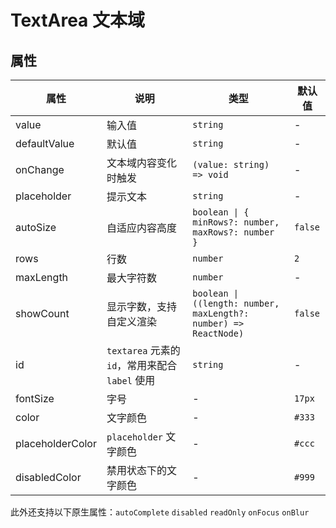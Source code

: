 # TextArea 文本域

<code src="./demos/index.tsx"></code>

## 属性

| 属性         | 说明                                            | 类型                                                             | 默认值  |
| ------------ | ----------------------------------------------- | ---------------------------------------------------------------- | ------- |
| value        | 输入值                                          | `string`                                                         | -       |
| defaultValue | 默认值                                          | `string`                                                         | -       |
| onChange     | 文本域内容变化时触发                            | `(value: string) => void`                                        | -       |
| placeholder  | 提示文本                                        | `string`                                                         | -       |
| autoSize     | 自适应内容高度                                  | `boolean \| { minRows?: number, maxRows?: number }`              | `false` |
| rows         | 行数                                            | `number`                                                         | `2`     |
| maxLength    | 最大字符数                                      | `number`                                                         | -       |
| showCount    | 显示字数，支持自定义渲染                        | `boolean \| ((length: number, maxLength?: number) => ReactNode)` | `false` |
| id           | `textarea` 元素的 `id`，常用来配合 `label` 使用 | `string`                                                         | -       |
| fontSize         | 字号             | -      | `17px`                   |
| color             | 文字颜色       | -         | `#333`  |
| placeholderColor | `placeholder` 文字颜色 | - | `#ccc` |
| disabledColor    | 禁用状态下的文字颜色  | -  | `#999`  |

此外还支持以下原生属性：`autoComplete` `disabled` `readOnly` `onFocus` `onBlur`

